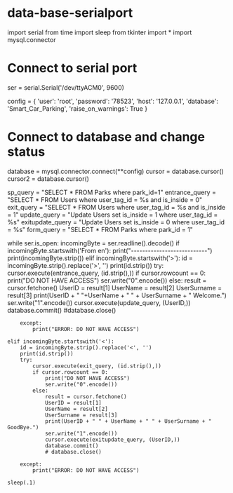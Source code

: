 # data-base-serialport
import serial
from time import sleep
from tkinter import *
import mysql.connector

# Connect to serial port
ser = serial.Serial('/dev/ttyACM0', 9600)

config = {
    'user': 'root',
    'password': '78523',
    'host': '127.0.0.1',
    'database': 'Smart_Car_Parking',
    'raise_on_warnings': True
}
# Connect to database and change status
database = mysql.connector.connect(**config)
cursor = database.cursor()
cursor2 = database.cursor()

sp_query = "SELECT * FROM Parks where park_id=1"
entrance_query = "SELECT * FROM Users where user_tag_id = %s and is_inside = 0"
exit_query = "SELECT * FROM Users where user_tag_id = %s and is_inside = 1"
update_query = "Update Users set is_inside = 1 where user_tag_id = %s"
exitupdate_query = "Update Users set is_inside = 0 where user_tag_id = %s"
form_query = "SELECT * FROM Parks where park_id = 1"

while ser.is_open:
    incomingByte = ser.readline().decode()
    if incomingByte.startswith('From en'):
        print("---------------------------")
        print(incomingByte.strip())
    elif incomingByte.startswith('>'):
        id = incomingByte.strip().replace('>', '')
        print(id.strip())
        try:
            cursor.execute(entrance_query, (id.strip(),))
            if cursor.rowcount == 0:
                print("DO NOT HAVE ACCESS")
                ser.write("0".encode())
            else:
                result = cursor.fetchone()
                UserID = result[1]
                UserName = result[2]
                UserSurname = result[3]
                print(UserID + " "+UserName + " " + UserSurname + " Welcome.")
                ser.write("1".encode())
                cursor.execute(update_query, (UserID,))
                database.commit()
                #database.close()

        except:
            print("ERROR: DO NOT HAVE ACCESS")

    elif incomingByte.startswith('<'):
        id = incomingByte.strip().replace('<', '')
        print(id.strip())
        try:
            cursor.execute(exit_query, (id.strip(),))
            if cursor.rowcount == 0:
                print("DO NOT HAVE ACCESS")
                ser.write("0".encode())
            else:
                result = cursor.fetchone()
                UserID = result[1]
                UserName = result[2]
                UserSurname = result[3]
                print(UserID + " " + UserName + " " + UserSurname + " GoodBye.")
                ser.write("1".encode())
                cursor.execute(exitupdate_query, (UserID,))
                database.commit()
                # database.close()

        except:
            print("ERROR: DO NOT HAVE ACCESS")

    sleep(.1)
